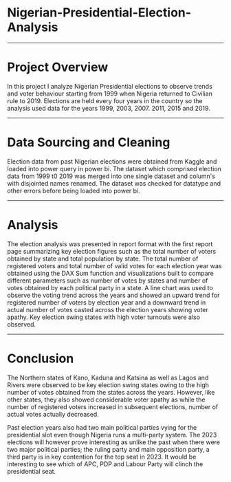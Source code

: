 # Nigerian-Presidential-Election-Analysis

-------

# Project Overview

In this project I analyze Nigerian Presidential elections to observe trends and voter behaviour starting from 1999 when Nigeria returned to Civilian rule to 2019. 
Elections are held every four years in the country so the analysis used data for the years 1999, 2003, 2007. 2011, 2015 and 2019.

-------

# Data Sourcing and Cleaning

Election data from past Nigerian elections were obtained from Kaggle and loaded into power query in power bi. The dataset which comprised election data from 1999 t0  2019 was merged into one single dataset and column's with disjointed names renamed. The dataset was checked for datatype and other errors before being loaded into power bi.

------

# Analysis

The election analysis was presented in report format with the first report page summarizing key election figures such as the total number of voters obtained by state and total population by state. The total number of registered voters and total number of valid votes for each election year was obtained using the DAX Sum function and visualizations built to compare different parameters such as number of votes by states and number of votes obtained by each political party in a state. A line chart was used to observe the voting trend across the years and showed an upward trend for registered number of voters by election year and a downward trend in actual number of votes casted across the election years showing voter apathy. Key election swing states with high voter turnouts were also observed.

------

# Conclusion

The Northern states of Kano, Kaduna and Katsina as well as Lagos and Rivers were observed to be key election swing states owing to the high number of votes obtained from the states across the years. However, like other states, they also showed considerable voter apathy as while the number of registered voters increased in subsequent elections, number of actual votes actually decreased. 

Past election years also had two main political parties vying for the presidential slot even though Nigeria runs a multi-party system. The 2023 elections will however prove interesting as unlike the past when there were two major political parties; the ruling party  and main opposition party, a third party is in key contention for the top seat in 2023. It would be interesting to see which of APC, PDP and Labour Party will clinch the presidential seat. 
